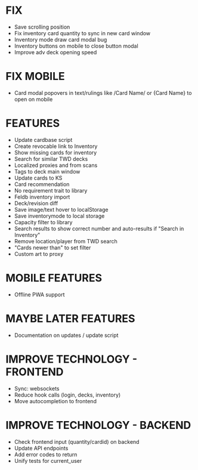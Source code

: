 # FIX
* Save scrolling position
* Fix inventory card quantity to sync in new card window
* Inventory mode draw card modal bug
* Inventory buttons on mobile to close button modal
* Improve adv deck opening speed

# FIX MOBILE
* Card modal popovers in text/rulings like /Card Name/ or {Card Name} to open on mobile

# FEATURES
* Update cardbase script
* Create revocable link to Inventory
* Show missing cards for inventory
* Search for similar TWD decks
* Localized proxies and from scans
* Tags to deck main window
* Update cards to KS
* Card recommendation
* No requirement trait to library
* Feldb inventory import
* Deck/revision diff
* Save image/text hover to localStorage
* Save inventorymode to local storage
* Capacity filter to library
* Search results to show correct number and auto-results if "Search in Inventory"
* Remove location/player from TWD search
* "Cards newer than" to set filter
* Custom art to proxy

# MOBILE FEATURES
* Offline PWA support

# MAYBE LATER FEATURES
* Documentation on updates / update script

# IMPROVE TECHNOLOGY - FRONTEND
* Sync: websockets
* Reduce hook calls (login, decks, inventory)
* Move autocompletion to frontend

# IMPROVE TECHNOLOGY - BACKEND
* Check frontend input (quantity/cardid) on backend
* Update API endpoints
* Add error codes to return
* Unify tests for current_user

